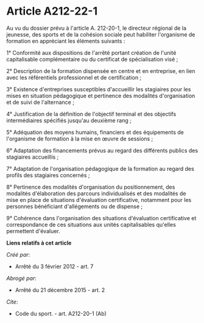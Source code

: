 # Article A212-22-1

Au vu du dossier prévu à l'article A. 212-20-1, le directeur régional de la jeunesse, des sports et de la cohésion sociale
peut habiliter l'organisme de formation en appréciant les éléments suivants : 

1° Conformité aux dispositions de l'arrêté portant création de l'unité capitalisable complémentaire ou du certificat de
spécialisation visé ; 

2° Description de la formation dispensée en centre et en entreprise, en lien avec les référentiels professionnel et de
certification ; 

3° Existence d'entreprises susceptibles d'accueillir les stagiaires pour les mises en situation pédagogique et pertinence des
modalités d'organisation et de suivi de l'alternance ; 

4° Justification de la définition de l'objectif terminal et des objectifs intermédiaires spécifiés jusqu'au deuxième rang ; 

5° Adéquation des moyens humains, financiers et des équipements de l'organisme de formation à la mise en œuvre de sessions ; 

6° Adaptation des financements prévus au regard des différents publics des stagiaires accueillis ; 

7° Adaptation de l'organisation pédagogique de la formation au regard des profils des stagiaires concernés ; 

8° Pertinence des modalités d'organisation du positionnement, des modalités d'élaboration des parcours individualisés et des
modalités de mise en place de situations d'évaluation certificative, notamment pour les personnes bénéficiant d'allégements
ou de dispense ; 

9° Cohérence dans l'organisation des situations d'évaluation certificative et correspondance de ces situations aux unités
capitalisables qu'elles permettent d'évaluer.

**Liens relatifs à cet article**

_Créé par_:

  - Arrêté du 3 février 2012 - art. 7

_Abrogé par_:

  - Arrêté du 21 décembre 2015 - art. 2

_Cite_:

  - Code du sport. - art. A212-20-1 (Ab)
